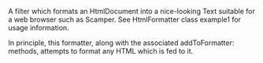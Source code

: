 A filter which formats an HtmlDocument into a nice-looking Text suitable for a web browser such as Scamper.  See HtmlFormatter class example1 for usage information.

In principle, this formatter, along with the associated addToFormatter: methods, attempts to format any HTML which is fed to it.
